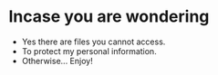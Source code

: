 # Incase you are wondering

- Yes there are files you cannot access.
- To protect my personal information.
- Otherwise... Enjoy!